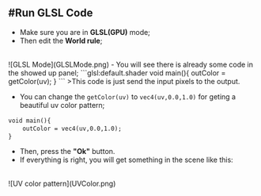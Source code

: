 #Run GLSL Code
---
- Make sure you are in **GLSL(GPU)** mode; 
- Then edit the **World rule**; 
<br>
![GLSL Mode](GLSLMode.png)
- You will see there is already some code in the showed up panel; 
```glsl:default.shader
void main(){
	outColor = getColor(uv);
}
```
>This code is just send the input pixels to the output. 

- You can change the ``` getColor(uv) ``` to ```vec4(uv,0.0,1.0)``` for geting a beautiful uv color pattern; 
```glsl:uvcolor.shader
void main(){
	outColor = vec4(uv,0.0,1.0);
}
```
- Then, press the **"Ok"** button. 
- If everything is right, you will get something in the scene like this:
<br>
![UV color pattern](UVColor.png)
